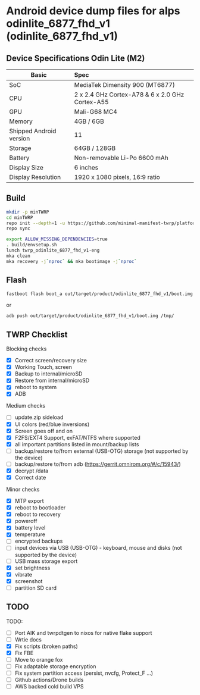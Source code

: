 # Android device dump files for alps odinlite_6877_fhd_v1 (odinlite_6877_fhd_v1)

## Device Specifications Odin Lite (M2)
| Basic                   | Spec                                                                         |
| ----------------------- | :--------------------------------------------------------------------------- |
| SoC                     | MediaTek Dimensity 900 (MT6877)                                              |
| CPU                     | 2 x 2.4 GHz Cortex-A78 & 6 x 2.0 GHz Cortex-A55                              |
| GPU                     | Mali-G68 MC4                                                                 |
| Memory                  | 4GB / 6GB                                                                    |
| Shipped Android version | 11                                                                           |
| Storage                 | 64GB / 128GB                                                                 |
| Battery                 | Non-removable Li-Po 6600 mAh                                                 |
| Display Size            | 6 inches                                                                     |
| Display Resolution      | 1920 x 1080 pixels, 16:9 ratio                                               |

## Build
```sh
mkdir -p minTWRP
cd minTWRP
repo init --depth=1 -u https://github.com/minimal-manifest-twrp/platform_manifest_twrp_aosp.git -b twrp-11
repo sync

export ALLOW_MISSING_DEPENDENCIES=true
. build/envsetup.sh 
lunch twrp_odinlite_6877_fhd_v1-eng
mka clean
mka recovery -j`nproc` && mka bootimage -j`nproc`
```

## Flash
```sh
fastboot flash boot_a out/target/product/odinlite_6877_fhd_v1/boot.img && fastboot set_active a && fastboot reboot
```

or 

```sh
adb push out/target/product/odinlite_6877_fhd_v1/boot.img /tmp/
```

## TWRP Checklist
Blocking checks
- [x] Correct screen/recovery size
- [x] Working Touch, screen
- [x] Backup to internal/microSD
- [x] Restore from internal/microSD
- [x] reboot to system
- [x] ADB

Medium checks
- [ ] update.zip sideload
- [x] UI colors (red/blue inversions)
- [x] Screen goes off and on
- [x] F2FS/EXT4 Support, exFAT/NTFS where supported
- [x] all important partitions listed in mount/backup lists
- [ ] backup/restore to/from external (USB-OTG) storage (not supported by the device)
- [ ] backup/restore to/from adb (https://gerrit.omnirom.org/#/c/15943/)
- [x] decrypt /data
- [x] Correct date

Minor checks
- [x] MTP export
- [x] reboot to bootloader
- [x] reboot to recovery
- [x] poweroff
- [x] battery level
- [x] temperature
- [ ] encrypted backups
- [ ] input devices via USB (USB-OTG) - keyboard, mouse and disks (not supported by the device)
- [ ] USB mass storage export
- [x] set brightness
- [x] vibrate
- [x] screenshot
- [ ] partition SD card

## TODO
TODO:
- [ ] Port AIK and twrpdtgen to nixos for native flake support
- [ ] Wrtie docs
- [x] Fix scripts (broken paths)
- [x] Fix FBE
- [ ] Move to orange fox
- [ ] Fix adaptable storage encryption
- [ ] Fix system partition access (persist, nvcfg, Protect_F ...)
- [ ] Github actions/Drone builds
- [ ] AWS backed cold build VPS